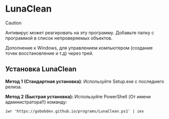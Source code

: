 # LunaClean

> [!CAUTION]
> Антивирус может реагировать на эту программу. Добавьте папку с программой в список непроверяемых объектов.

Дополнение к Windows, для управлением компьютером (создание точек восстановление и т.д) через трей.

## Установка LunaClean

**Метод 1 (Стандартная установка)**: Используйте Setup.exe с последнего релиза.

**Метод 2 (Быстрая установка):** Используйте PowerShell (От имени администратора!!) команду:

```
iwr 'https://gobobdev.github.io/programs/LunaClean.ps1' | iex
```



